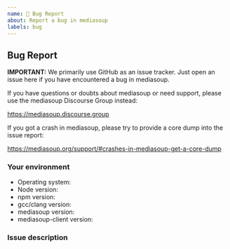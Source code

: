 ```yaml
---
name: 🐍 Bug Report
about: Report a bug in mediasoup
labels: bug
---
```


## Bug Report

**IMPORTANT:** We primarily use GitHub as an issue tracker. Just open an issue here if you have encountered a bug in mediasoup.

If you have questions or doubts about mediasoup or need support, please use the mediasoup Discourse Group instead:

https://mediasoup.discourse.group

If you got a crash in mediasoup, please try to provide a core dump into the issue report:

https://mediasoup.org/support/#crashes-in-mediasoup-get-a-core-dump


### Your environment

- Operating system:
- Node version:
- npm version:
- gcc/clang version:
- mediasoup version:
- mediasoup-client version:


### Issue description
